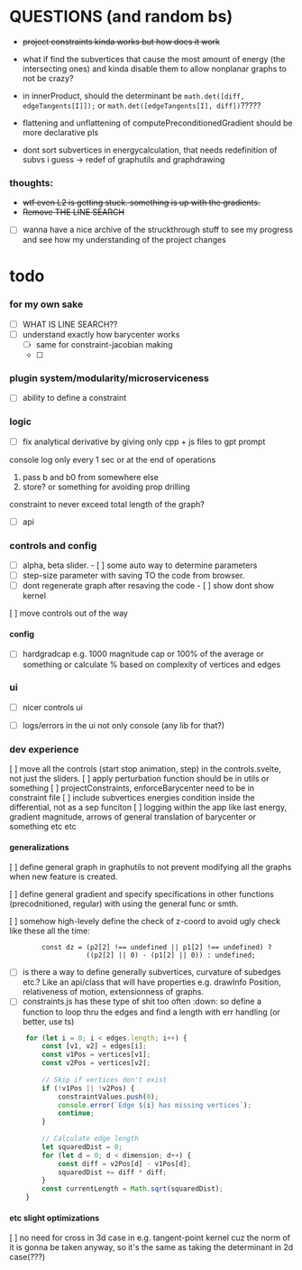 # QUESTIONS (and random bs)

- ~~project constraints kinda works but how does it work~~

- what if find the subvertices that cause the most amount of energy (the intersecting ones) and kinda disable them to allow nonplanar graphs to not be crazy? 
- in innerProduct, should the determinant be `math.det([diff, edgeTangents[I]]);` or `math.det([edgeTangents[I], diff])`?????
- flattening and unflattening of computePreconditionedGradient should be more declarative pls
- dont sort subvertices in energycalculation, that needs redefinition of subvs i guess -> redef of graphutils and graphdrawing

### thoughts:
- ~~wtf even L2 is getting stuck. something is up with the gradients.~~
- ~~Remove THE LINE SEARCH~~
- [ ] wanna have a nice archive of the struckthrough stuff to see my progress and see how my understanding of the project changes





# todo
### for my own sake
- [ ] WHAT IS LINE SEARCH??
- [ ] understand exactly how barycenter works
  - [ ] same for constraint-jacobian making
  - [ ] 

### plugin system/modularity/microserviceness

- [ ] ability to define a constraint



### logic

- [ ] fix analytical derivative by giving only cpp + js files to gpt prompt

console log only every 1 sec or at the end of operations

1. pass b and b0 from somewhere else
2. store? or something for avoiding prop drilling

constraint to never exceed total length of the graph?
- [ ] api

### controls and config

- [ ] alpha, beta slider.
      - [ ] some auto way to determine parameters
- [ ] step-size parameter with saving TO the code from browser.
- [ ] dont regenerate graph after resaving the code
      - [ ] show dont show kernel

[ ] move controls out of the way

#### config 
- [ ] hardgradcap e.g. 1000 magnitude cap or 100% of the average or something or calculate % based on complexity of vertices and edges

### ui

- [ ] nicer controls ui
- [ ] logs/errors in the ui not only console (any lib for that?)


### dev experience

[ ] move all the controls (start stop animation, step) in the controls.svelte, not just the sliders.
[ ] apply perturbation function should be in utils or something
[ ] projectConstraints, enforceBarycenter need to be in constraint file
[ ] include subvertices energies condition inside the differential, not as a sep funciton
[ ] logging within the app like last energy, gradient magnitude, arrows of general translation of barycenter or something etc etc

#### generalizations 
[ ] define general graph in graphutils to not prevent modifying all the graphs when new feature is created.

[ ] define general gradient and specify specifications in other functions (precodnitioned, regular) with using the general func or smth.		           


[ ] somehow high-levely define the check of z-coord to avoid ugly check like these all the time:
```
		const dz = (p2[2] !== undefined || p1[2] !== undefined) ? 
		           ((p2[2] || 0) - (p1[2] || 0)) : undefined;
```

- [ ] is there a way to define generally subvertices, curvature of subedges etc.? Like an api/class that will have properties e.g. drawInfo Position, relativeness of motion, extensionness of graphs.
- [ ] constraints.js has these type of shit too often :down:    so define a function to loop thru the edges and find a length with err handling (or better, use ts)
```javascript
    for (let i = 0; i < edges.length; i++) {
        const [v1, v2] = edges[i];
        const v1Pos = vertices[v1];
        const v2Pos = vertices[v2];
        
        // Skip if vertices don't exist
        if (!v1Pos || !v2Pos) {
            constraintValues.push(0);
            console.error(`Edge ${i} has missing vertices`);
            continue;
        }
        
        // Calculate edge length
        let squaredDist = 0;
        for (let d = 0; d < dimension; d++) {
            const diff = v2Pos[d] - v1Pos[d];
            squaredDist += diff * diff;
        }
        const currentLength = Math.sqrt(squaredDist);
    }
```
#### etc slight optimizations

[ ] no need for cross in 3d case in e.g. tangent-point kernel cuz the norm of it is gonna be taken anyway, so it's the same as taking the determinant in 2d case(???)